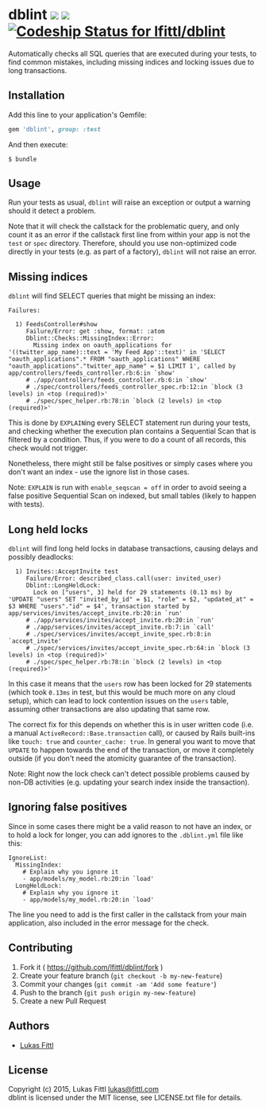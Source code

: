 # dblint [ ![](https://img.shields.io/gem/v/dblint.svg)](https://rubygems.org/gems/dblint) [ ![](https://img.shields.io/gem/dt/dblint.svg)](https://rubygems.org/gems/dblint) [ ![Codeship Status for lfittl/dblint](https://img.shields.io/codeship/db703270-cfa3-0132-a2bb-623bdb9b8d89.svg)](https://codeship.com/projects/76752)

Automatically checks all SQL queries that are executed during your tests, to find common mistakes, including missing indices and locking issues due to long transactions.


## Installation

Add this line to your application's Gemfile:

```ruby
gem 'dblint', group: :test
```

And then execute:

    $ bundle

## Usage

Run your tests as usual, `dblint` will raise an exception or output a warning should it detect a problem.

Note that it will check the callstack for the problematic query, and only count it as an error if the callstack first line from within your app is not the `test` or `spec` directory. Therefore, should you use non-optimized code directly in your tests (e.g. as part of a factory), `dblint` will not raise an error.

## Missing indices

`dblint` will find SELECT queries that might be missing an index:

```
Failures:

  1) FeedsController#show 
     Failure/Error: get :show, format: :atom
     Dblint::Checks::MissingIndex::Error:
       Missing index on oauth_applications for '((twitter_app_name)::text = 'My Feed App'::text)' in 'SELECT  "oauth_applications".* FROM "oauth_applications" WHERE "oauth_applications"."twitter_app_name" = $1 LIMIT 1', called by app/controllers/feeds_controller.rb:6:in `show'
     # ./app/controllers/feeds_controller.rb:6:in `show'
     # ./spec/controllers/feeds_controller_spec.rb:12:in `block (3 levels) in <top (required)>'
     # ./spec/spec_helper.rb:78:in `block (2 levels) in <top (required)>'
```

This is done by `EXPLAIN`ing every SELECT statement run during your tests, and checking whether the execution plan contains a Sequential Scan that is filtered by a condition. Thus, if you were to do a count of all records, this check would not trigger.

Nonetheless, there might still be false positives or simply cases where you don't want an index - use the ignore list in those cases.

Note: `EXPLAIN` is run with `enable_seqscan = off` in order to avoid seeing a false positive Sequential Scan on indexed, but small tables (likely to happen with tests).

## Long held locks

`dblint` will find long held locks in database transactions, causing delays and possibly deadlocks:

```
  1) Invites::AcceptInvite test
     Failure/Error: described_class.call(user: invited_user)
     Dblint::LongHeldLock:
       Lock on ["users", 3] held for 29 statements (0.13 ms) by 'UPDATE "users" SET "invited_by_id" = $1, "role" = $2, "updated_at" = $3 WHERE "users"."id" = $4', transaction started by app/services/invites/accept_invite.rb:20:in `run'
     # ./app/services/invites/accept_invite.rb:20:in `run'
     # ./app/services/invites/accept_invite.rb:7:in `call'
     # ./spec/services/invites/accept_invite_spec.rb:8:in `accept_invite'
     # ./spec/services/invites/accept_invite_spec.rb:64:in `block (3 levels) in <top (required)>'
     # ./spec/spec_helper.rb:78:in `block (2 levels) in <top (required)>'
```

In this case it means that the `users` row has been locked for 29 statements (which took `0.13ms` in test, but this would be much more on any cloud setup), which can lead to lock contention issues on the `users` table, assuming other transactions are also updating that same row.

The correct fix for this depends on whether this is in user written code (i.e. a manual `ActiveRecord::Base.transaction` call), or caused by Rails built-ins like `touch: true` and `counter_cache: true`. In general you want to move that `UPDATE` to happen towards the end of the transaction, or move it completely outside (if you don't need the atomicity guarantee of the transaction).

Note: Right now the lock check can't detect possible problems caused by non-DB activities (e.g. updating your search index inside the transaction).

## Ignoring false positives

Since in some cases there might be a valid reason to not have an index, or to hold a lock for longer,
you can add ignores to the `.dblint.yml` file like this:

```
IgnoreList:
  MissingIndex:
    # Explain why you ignore it
    - app/models/my_model.rb:20:in `load'
  LongHeldLock:
    # Explain why you ignore it
    - app/models/my_model.rb:20:in `load'
```

The line you need to add is the first caller in the callstack from your main
application, also included in the error message for the check.

## Contributing

1. Fork it ( https://github.com/lfittl/dblint/fork )
2. Create your feature branch (`git checkout -b my-new-feature`)
3. Commit your changes (`git commit -am 'Add some feature'`)
4. Push to the branch (`git push origin my-new-feature`)
5. Create a new Pull Request


## Authors

- [Lukas Fittl](mailto:lukas@fittl.com)


## License

Copyright (c) 2015, Lukas Fittl <lukas@fittl.com><br>
dblint is licensed under the MIT license, see LICENSE.txt file for details.
